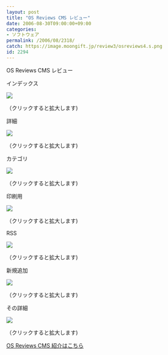 ```yaml
---
layout: post
title: "OS Reviews CMS レビュー"
date: 2006-08-30T09:00:00+09:00
categories:
- ソフトウェア
permalink: /2006/08/2318/
catch: https://image.moongift.jp/review3/osreviews4.s.png
id: 2294
---
```

OS Reviews CMS レビュー  
<!--more-->

インデックス

  

[![](https://image.moongift.jp/review3/osreviews1.s.png)](https://image.moongift.jp/review3/osreviews1.png)  
  
（クリックすると拡大します)

  

詳細

  

[![](https://image.moongift.jp/review3/osreviews2.s.png)](https://image.moongift.jp/review3/osreviews2.png)  
  
（クリックすると拡大します)

  

カテゴリ

  

[![](https://image.moongift.jp/review3/osreviews3.s.png)](https://image.moongift.jp/review3/osreviews3.png)  
  
（クリックすると拡大します)

  

印刷用

  

[![](https://image.moongift.jp/review3/osreviews4.s.png)](https://image.moongift.jp/review3/osreviews4.png)  
  
（クリックすると拡大します)

  

RSS

  

[![](https://image.moongift.jp/review3/osreviews5.s.png)](https://image.moongift.jp/review3/osreviews5.png)  
  
（クリックすると拡大します)

  

新規追加

  

[![](https://image.moongift.jp/review3/osreviews6.s.png)](https://image.moongift.jp/review3/osreviews6.png)  
  
（クリックすると拡大します)

  

その詳細

  

[![](https://image.moongift.jp/review3/osreviews7.s.png)](https://image.moongift.jp/review3/osreviews7.png)  
  
（クリックすると拡大します)

  

[OS Reviews CMS 紹介はこちら](http://oss.moongift.jp/intro/i-2309.html)

